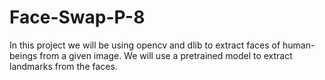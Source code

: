 # Face-Swap-P-8
In this project we will be using opencv and dlib to extract faces of human-beings from a given image. We will use a pretrained model to extract landmarks from the faces.
